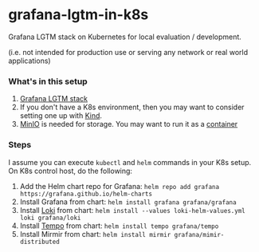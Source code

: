 # grafana-lgtm-in-k8s

Grafana LGTM stack on Kubernetes for local evaluation / development.

(i.e. not intended for production use or serving any network or real world applications)

### What's in this setup

1. [Grafana LGTM stack](https://grafana.com/go/webinar/getting-started-with-grafana-lgtm-stack/)
2. If you don't have a K8s environment, then you may want to consider setting one up with [Kind](https://kind.sigs.k8s.io/).
3. [MinIO](https://microk8s.io/) is needed for storage. You may want to run it as a [container](https://hub.docker.com/r/minio/minio)

### Steps

I assume you can execute `kubectl` and `helm` commands in your K8s setup. On K8s control host, do the following:

1. Add the Helm chart repo for Grafana: `helm repo add grafana https://grafana.github.io/helm-charts`
2. Install Grafana from chart: `helm install grafana grafana/grafana`
3. Install [Loki](https://grafana.com/docs/loki/latest/setup/install/helm/install-monolithic/) from chart: `helm install --values loki-helm-values.yml loki grafana/loki`
4. Install [Tempo](https://grafana.com/docs/tempo/latest/setup/helm-chart/) from chart: `helm install tempo grafana/tempo`
5. Install Mirmir from chart: `helm install mirmir grafana/mimir-distributed`
